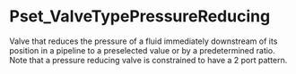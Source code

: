 # Pset_ValveTypePressureReducing

Valve that reduces the pressure of a fluid immediately downstream of its position in a pipeline to a preselected value or by a predetermined ratio.<!-- end of definition -->
Note that a pressure reducing valve is constrained to have a 2 port pattern.
